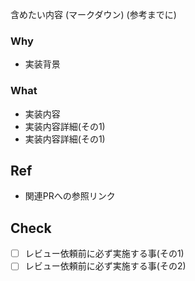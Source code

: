 含めたい内容 (マークダウン) (参考までに) 
### Why 
- 実装背景 
### What 
- 実装内容 
 - 実装内容詳細(その1) 
 - 実装内容詳細(その1) 
 
## Ref 
- 関連PRへの参照リンク 
## Check 
- [ ] レビュー依頼前に必ず実施する事(その1) 
- [ ] レビュー依頼前に必ず実施する事(その2)

